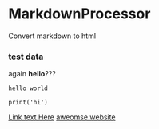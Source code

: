 # MarkdownProcessor

Convert markdown to html

### test data
again __hello__???

`hello world`

```
print('hi')

```

[Link text Here](https://link-url-here.org)
[aweomse website](https://www.google.com)
